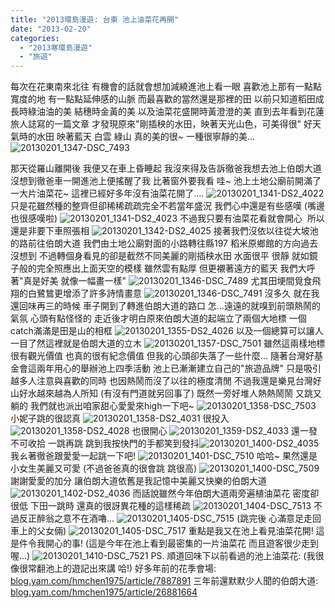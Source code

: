 ```yaml
---
title: "2013環島漫遊: 台東 池上油菜花再開"
date: "2013-02-20"
categories: 
  - "2013寒環島漫遊"
  - "旅遊"
---
```


每次在花東南來北往 有機會的話就會想加減繞進池上看一眼 喜歡池上那有一點點寬度的地 有一點點延伸感的山脈 而最喜歡的當然還是那裡的田 以前只知道稻田成長時綠油油的美 結穗時金黃的美 以及油菜花盛開時黃澄澄的美 直到去年看到花蓮旅人誌寫的一篇文章 才發現原來"剛插秧的水田，映著天光山色，可美得很" 好天氣時的水田 映著藍天 白雲 綠山 真的美的很~ 一種很寧靜的美... ![20130201_1347-DSC_7493](images/8448755625_bc14be3bd2.jpg) 

那天從羅山離開後 我便又在車上昏睡起 我沒來得及告訴徹爸我想去池上伯朗大道 沒想到徹爸車一開進池上便搖醒了我 比著窗外要我看 哇~ 池上土地公廟前開滿了一大片油菜花~ 這裡已經好多年沒有油菜花開了.... ![20130201_1341-DS2_4022](images/8449841456_2bfa582293.jpg) 只是花雖然種的整齊但卻稀稀疏疏完全不若當年盛況 我們心中還是有些感嘆 (嘴邊也很感嘆啦) ![20130201_1341-DS2_4023](images/8448756043_752c6def3f.jpg) 不過我只要有油菜花看就會開心  所以還是非要下車照張相 ![20130201_1342-DS2_4025](images/8448755913_e1fc58172d.jpg) 接著我們沒依以往從大坡池的路前往伯朗大道 我們由土地公廟對面的小路轉往縣197 稻米原鄉館的方向過去 沒想到 不過轉個身看見的卻是截然不同美麗的剛插秧水田 水面很平 很靜 就如鏡子般的完全照應出上面天空的模樣 雖然雲有點厚 但更襯著遠方的藍天 我們大呼著"真是好美 就像一幅畫一樣" ![20130201_1346-DSC_7489](images/8448755801_4ea5c2abae.jpg) 尤其田埂間覓食飛翔的白鷺鷥更增添了許多詩情畫意 ![20130201_1346-DSC_7491](images/8449841020_4e017ca0e3.jpg) 沒多久 就在我還回味再三的時候 車子開到了轉進伯朗大道的路口 怎...遠遠的就嗅到前頭熱鬧的氣氛 心頭有點怪怪的 走近後才明白原來伯朗大道的起端立了兩個大地標 一個catch滿滿是田是山的相框 ![20130201_1355-DS2_4026](images/8449840784_d52edbec36.jpg) 以及一個總算可以讓人一目了然這裡就是伯朗大道的立木 ![20130201_1357-DSC_7501](images/8448755237_d234787f28.jpg) 雖然這兩樣地標很有觀光價值 也真的很有紀念價值 但我的心頭卻失落了一些什麼... 隨著台灣好基金會這兩年用心的舉辦池上四季活動 池上已漸漸建立自己的"旅遊品牌" 只是吸引越多人注意與喜歡的同時 也因熱鬧而沒了以往的極度清閒 不過我還是樂見台灣好山好水越來越為人所知 (有沒有門道就另回事了) 既然一旁好堆人熱熱鬧鬧 又跳又躺的 我們就也派出咱家甜心愛愛來high一下吧~ ![20130201_1358-DSC_7503](images/8448754759_91c06211d7.jpg) 小妮子跳的很認真 ![20130201_1358-DS2_4031](images/8449839774_4b2548e1cc.jpg) 很投入 ![20130201_1358-DS2_4028](images/8449840446_a72ce9127c.jpg) 也很開心 ![20130201_1359-DS2_4033](images/8448754085_199009ca67.jpg) 還一發不可收拾 一跳再跳 跳到我按快門的手都笑到發抖![20130201_1400-DS2_4035](images/8449839228_c3ea08ec85.jpg) 我ㄠ著徹爸跟愛愛一起跳一下吧! ![20130201_1401-DSC_7510](images/8449838938_1ddd968460.jpg) 哈哈~ 果然還是小女生美麗又可愛 (不過爸爸真的很會跳 跳很高) ![20130201_1400-DSC_7509](images/8449839056_4bea28d19d.jpg) 謝謝愛愛的加分 讓伯朗大道依舊是我記憶中美麗又快樂的伯朗大道 ![20130201_1402-DS2_4036](images/8448753357_29a620f359.jpg) 而話說雖然今年伯朗大道兩旁遍植油菜花 密度卻很低 下田一跳時 還真的很訝異花種的這樣稀疏 ![20130201_1404-DSC_7513](images/8449838570_d6804171b4.jpg) 不過反正醉翁之意不在酒嚕... ![20130201_1405-DSC_7515](images/8449838282_eae8cae784.jpg) (跳完後 心滿意足走回車上的父女倆) ![20130201_1405-DSC_7517](images/8448752807_18e45d9a4d.jpg) 重點是我又在池上看見油菜花開! 這是件令我開心的事! (這是今年在池上看到最密集的一片油菜花 而且遊客很少走到喔...) ![20130201_1410-DSC_7521](images/8449838012_5c90e5f228.jpg) PS. 順道回味下以前看過的池上油菜花: (我很像很常翻池上的遊記出來講 哈!) 好多年前的花季會場:  [blog.yam.com/hmchen1975/article/7887891](http://blog.yam.com/hmchen1975/article/7887891) 三年前還默默少人聞的伯朗大道: [blog.yam.com/hmchen1975/article/26881664](http://blog.yam.com/hmchen1975/article/26881664)
